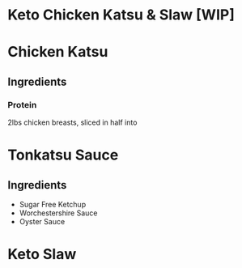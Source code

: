 # Keto Chicken Katsu & Slaw [WIP]

# Chicken Katsu

## Ingredients

### Protein
2lbs chicken breasts, sliced in half into 

# Tonkatsu Sauce

## Ingredients

* Sugar Free Ketchup
* Worchestershire Sauce
* Oyster Sauce

# Keto Slaw

